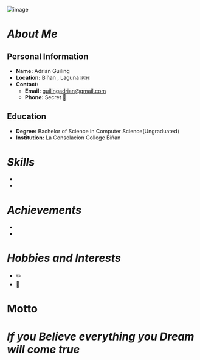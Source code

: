 ![image](https://github.com/user-attachments/assets/13d99d7e-a34b-4ae0-8bdf-1fba4144de4d)



# ***About Me***

## Personal Information
- **Name:** Adrian Guiling
- **Location:** Biñan , Laguna 🇵🇭
- **Contact:** 
  - **Email:** guilingadrian@gmail.com
  - **Phone:** Secret 🔐

## Education
- **Degree:** Bachelor of Science in Computer Science(Ungraduated)
- **Institution:** La Consolacion College Biñan 


# ***Skills***
-
-

# ***Achievements***
-
-

# ***Hobbies and Interests***
- ✏️
- 👾

# ****Motto****
# ***If you Believe everything you Dream will come true***

